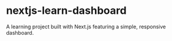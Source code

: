 # nextjs-learn-dashboard
A learning project built with Next.js featuring a simple, responsive dashboard.
